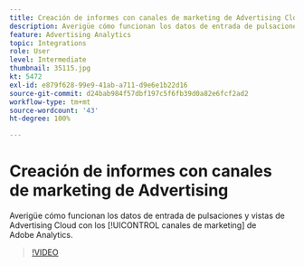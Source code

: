 ```yaml
---
title: Creación de informes con canales de marketing de Advertising Cloud
description: Averigüe cómo funcionan los datos de entrada de pulsaciones y vistas de Advertising Cloud con los canales de marketing de Adobe Analytics.
feature: Advertising Analytics
topic: Integrations
role: User
level: Intermediate
thumbnail: 35115.jpg
kt: 5472
exl-id: e879f628-99e9-41ab-a711-d9e6e1b22d16
source-git-commit: d24bab984f57dbf197c5f6fb39d0a82e6fcf2ad2
workflow-type: tm+mt
source-wordcount: '43'
ht-degree: 100%

---
```


# Creación de informes con canales de marketing de Advertising

Averigüe cómo funcionan los datos de entrada de pulsaciones y vistas de Advertising Cloud con los [!UICONTROL canales de marketing] de Adobe Analytics.

>[!VIDEO](https://video.tv.adobe.com/v/40426/?quality=12&learn=on&captions=spa)
